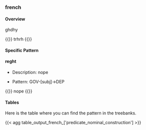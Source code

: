 ### french

#### Overview

 ghdhy

{{<conll>}} 
trhrh
{{</conll>}}

#### Specific Pattern

#### reght 

- Description: nope

- Pattern: GOV-[subj]->DEP


{{<conll>}}
nope
{{</conll>}}

#### Tables

 Here is the table where you can find the pattern in the treebanks.

{{< agg table_output_french_['predicate_nominal_construction'] >}}
